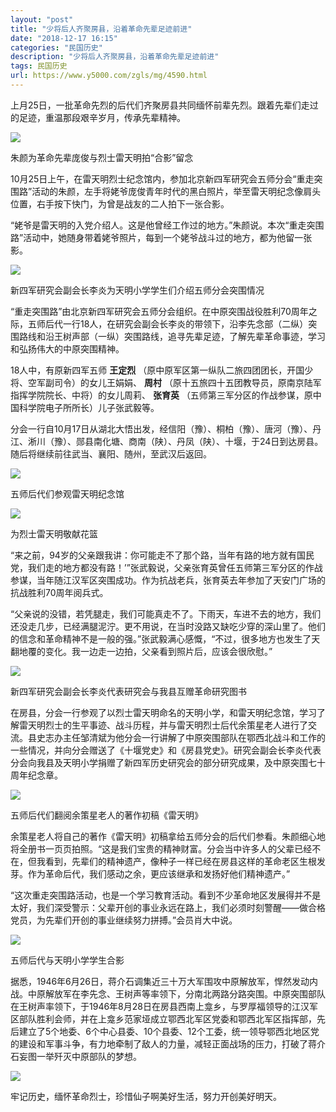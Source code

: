 ```yaml
---
layout: "post"
title: "少将后人齐聚房县，沿着革命先辈足迹前进"
date: "2018-12-17 16:15"
categories: "民国历史"
description: "少将后人齐聚房县，沿着革命先辈足迹前进"
tags: 民国历史
url: https://www.y5000.com/zgls/mg/4590.html
---
```






上月25日，一批革命先烈的后代们齐聚房县共同缅怀前辈先烈。跟着先辈们走过的足迹，重温那段艰辛岁月，传承先辈精神。

![](https://img.y5000.com/uploads/allimg/161104/8-16110410433Q30.jpg)

朱颜为革命先辈庞俊与烈士雷天明拍“合影”留念

10月25日上午，在雷天明烈士纪念馆内，参加北京新四军研究会五师分会“重走突围路”活动的朱颜，左手将姥爷庞俊青年时代的黑白照片，举至雷天明纪念像肩头位置，右手按下快门，为曾是战友的二人拍下一张合影。

“姥爷是雷天明的入党介绍人。这是他曾经工作过的地方。”朱颜说。本次“重走突围路”活动中，她随身带着姥爷照片，每到一个姥爷战斗过的地方，都为他留一张影。

![](https://img.y5000.com/uploads/allimg/161104/8-16110410434H93.jpg)

新四军研究会副会长李炎为天明小学学生们介绍五师分会突围情况

“重走突围路”由北京新四军研究会五师分会组织。在中原突围战役胜利70周年之际，五师后代一行18人，在研究会副会长李炎的带领下，沿李先念部（二纵）突围路线和沿王树声部（一纵）突围路线，追寻先辈足迹，了解先辈革命事迹，学习和弘扬伟大的中原突围精神。

18人中，有原新四军五师 **王定烈** （原中原军区第一纵队二旅四团团长，开国少将、空军副司令）的女儿王娟娟、 **周村**
（原十五旅四十五团教导员，原南京陆军指挥学院院长、中将）的女儿周莉、 **张育英** （五师第三军分区的作战参谋，原中国科学院电子所所长）儿子张武毅等。

分会一行自10月17日从湖北大悟出发，经信阳（豫）、桐柏（豫）、唐河（豫）、丹江、淅川（豫）、郧县南化塘、商南（陕）、丹凤（陕）、十堰，于24日到达房县。随后将继续前往武当、襄阳、随州，至武汉后返回。

![](https://img.y5000.com/uploads/allimg/161104/8-161104104355295.jpg)

五师后代们参观雷天明纪念馆

![](https://img.y5000.com/uploads/allimg/161104/8-161104104404200.jpg)

为烈士雷天明敬献花篮

“来之前，94岁的父亲跟我讲：你可能走不了那个路，当年有路的地方就有国民党，我们走的地方都没有路！’”张武毅说，父亲张育英曾任五师第三军分区的作战参谋，当年随江汉军区突围成功。作为抗战老兵，张育英去年参加了天安门广场的抗战胜利70周年阅兵式。

“父亲说的没错，若凭腿走，我们可能真走不了。下雨天，车进不去的地方，我们还没走几步，已经满腿泥泞。更不用说，在当时没路又缺吃少穿的深山里了。他们的信念和革命精神不是一般的强。”张武毅满心感慨，“不过，很多地方也发生了天翻地覆的变化。我一边走一边拍，父亲看到照片后，应该会很欣慰。”

![](https://img.y5000.com/uploads/allimg/161104/8-161104104421435.jpg)

新四军研究会副会长李炎代表研究会与我县互赠革命研究图书

在房县，分会一行参观了以烈士雷天明命名的天明小学，和雷天明纪念馆，学习了解雷天明烈士的生平事迹、战斗历程，并与雷天明烈士后代余策星老人进行了交流。县史志办主任邹清斌为他分会一行讲解了中原突围部队在鄂西北战斗和工作的一些情况，并向分会赠送了《十堰党史》和《房县党史》。研究会副会长李炎代表分会向我县及天明小学捐赠了新四军历史研究会的部分研究成果，及中原突围七十周年纪念章。

![](https://img.y5000.com/uploads/allimg/161104/8-1611041044341c.jpg)

五师后代们翻阅余策星老人的著作初稿《雷天明》

余策星老人将自己的著作《雷天明》初稿拿给五师分会的后代们参看。朱颜细心地将全册书一页页拍照。“这是我们宝贵的精神财富。分会当中许多人的父辈已经不在，但我看到，先辈们的精神遗产，像种子一样已经在房县这样的革命老区生根发芽。作为革命后代，我们感动之余，更应该继承和发扬好他们精神遗产。”

“这次重走突围路活动，也是一个学习教育活动。看到不少革命地区发展得并不是太好，我们深受警示：父辈开创的事业永远在路上，我们必须时刻警醒——做合格党员，为先辈们开创的事业继续努力拼搏。”会员肖大中说。

![](https://img.y5000.com/uploads/allimg/161104/8-16110410444KH.jpg)

五师后代与天明小学学生合影

据悉，1946年6月26日，蒋介石调集近三十万大军围攻中原解放军，悍然发动内战。中原解放军在李先念、王树声等率领下，分南北两路分路突围。中原突围部队在王树声率领下，于1946年8月28日在房县西南上龛乡，与罗厚福领导的江汉军区部队胜利会师，并在上龛乡范家垭成立鄂西北军区党委和鄂西北军区指挥部，先后建立了5个地委、6个中心县委、10个县委、12个工委，统一领导鄂西北地区党的建设和军事斗争，有力地牵制了敌人的力量，减轻正面战场的压力，打破了蒋介石妄图一举歼灭中原部队的梦想。

![](https://img.y5000.com/uploads/allimg/161104/8-161104104500364.jpg)

牢记历史，缅怀革命烈士，珍惜仙子啊美好生活，努力开创美好明天。
